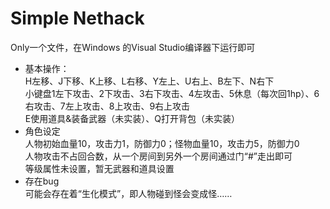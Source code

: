 # Simple Nethack
Only一个文件，在Windows 的Visual Studio编译器下运行即可  
- 基本操作：  
H左移、J下移、K上移、L右移、Y左上、U右上、B左下、N右下  
小键盘1左下攻击、2下攻击、3右下攻击、4左攻击、5休息（每次回1hp）、6右攻击、7左上攻击、8上攻击、9右上攻击  
E使用道具&装备武器（未实装）、Q打开背包（未实装）  
- 角色设定  
人物初始血量10，攻击力1，防御力0；怪物血量10，攻击力5，防御力0  
人物攻击不占回合数，从一个房间到另外一个房间通过门“#”走出即可    
等级属性未设置，暂无武器和道具设置  
- 存在bug  
可能会存在着“生化模式”，即人物碰到怪会变成怪……

